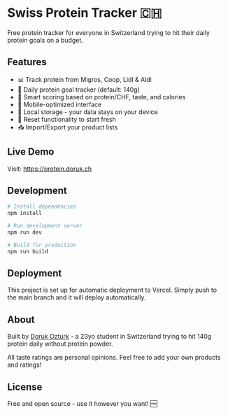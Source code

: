 # Swiss Protein Tracker 🇨🇭

Free protein tracker for everyone in Switzerland trying to hit their daily protein goals on a budget.

## Features
- 📊 Track protein from Migros, Coop, Lidl & Aldi
- 💪 Daily protein goal tracker (default: 140g)
- 🎯 Smart scoring based on protein/CHF, taste, and calories
- 📱 Mobile-optimized interface
- 💾 Local storage - your data stays on your device
- 🔄 Reset functionality to start fresh
- 📥 Import/Export your product lists

## Live Demo
Visit: https://protein.doruk.ch

## Development

```bash
# Install dependencies
npm install

# Run development server
npm run dev

# Build for production
npm run build
```

## Deployment

This project is set up for automatic deployment to Vercel. Simply push to the main branch and it will deploy automatically.

## About

Built by [Doruk Ozturk](https://www.linkedin.com/in/doruk-ozturk) - a 23yo student in Switzerland trying to hit 140g protein daily without protein powder.

All taste ratings are personal opinions. Feel free to add your own products and ratings!

## License

Free and open source - use it however you want! 🆓
